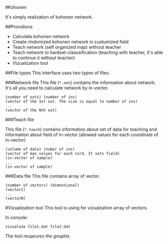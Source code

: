 #Kohonen

It's simply realization of kohonen network.

##Providions

 * Calculate kohonen network
 * Create rindomized kohonen network in custumized field
 * Teach network (self organized map) without teacher
 * Teach network to hardset-classsification (teaching with teacher, it's able to continue it without teacher)
 * Vizualization tool

##File types
This interface uses two types of files.

###Network file
This file (`*.net`) contains the information about network. It's all you need to calculate network by in-vector.

```
(number of outs) (number of ins)
(vector of the 1st out. The size is equal to number of ins)
...
(vector of the Nth out)
```

###Teach file

This file (`*.teach`) contains information about set of data for teaching and information about field of in-vector (allowed values for each coordinate of in-vector)

```
(volume of data) (nuber of ins)
(vector of max values for each cord. It sets field)
(in-vector of sample)
...
(in-vector of sample)
```

###Data file
This file contains array of vector.
```
(number of vectors) (dimentional)
(vector1)
...
(vectorN)
```

#Vizualization tool
This tool is using for vizualzation array of vectors. 

In console:
```
vizualaze file1.dat file2.dat
```

The tool *reuqeures the gnuplot*.
